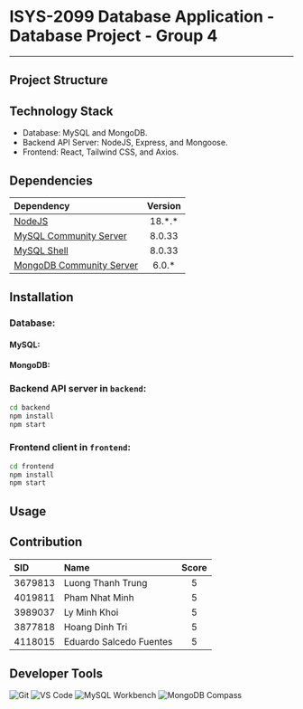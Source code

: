 # ISYS-2099 Database Application - Database Project - Group 4

---

## Project Structure

## Technology Stack

- Database: MySQL and MongoDB.
- Backend API Server: NodeJS, Express, and Mongoose.
- Frontend: React, Tailwind CSS, and Axios.

## Dependencies

| Dependency                                                                 | Version  |
|:---------------------------------------------------------------------------|:--------:|
| [NodeJS](https://nodejs.org/)                                              | 18.\*.\* |
| [MySQL Community Server](https://dev.mysql.com/downloads/mysql/)           |  8.0.33  |
| [MySQL Shell](https://dev.mysql.com/downloads/shell/)                      |  8.0.33  |
| [MongoDB Community Server](https://www.mongodb.com/try/download/community) |  6.0.\*  |

## Installation

### Database:

#### MySQL:


#### MongoDB:

### Backend API server in `backend`:

```bash
cd backend
npm install
npm start
 ```

### Frontend client in `frontend`:

```bash
cd frontend
npm install
npm start
```

## Usage


## Contribution

| SID      | Name                 | Score |
|:---------|:---------------------|:-----:|
| 3679813  | Luong Thanh Trung    |   5   |
| 4019811  | Pham Nhat Minh       |   5   |
| 3989037  | Ly Minh Khoi         |   5   |
| 3877818  | Hoang Dinh Tri       |   5   |
| 4118015  | Eduardo Salcedo Fuentes |   5   |

## Developer Tools

![Git](https://img.shields.io/badge/Git-F05032?style=for-the-badge&logo=git&logoColor=white)
![VS Code](https://img.shields.io/badge/VS_Code-0078D4?style=for-the-badge&logo=visual%20studio%20code&logoColor=white)
![MySQL Workbench](https://img.shields.io/badge/MySQL_Workbench-4479A1?style=for-the-badge&logo=mysql&logoColor=white)
![MongoDB Compass](https://img.shields.io/badge/MongoDB_Compass-47A248?style=for-the-badge&logo=mongodb&logoColor=white)
